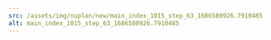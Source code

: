 ```yaml
---
src: /assets/img/nuplan/new/main_index_1015_step_63_1686580926.7910485.png
alt: main_index_1015_step_63_1686580926.7910485
---
```

